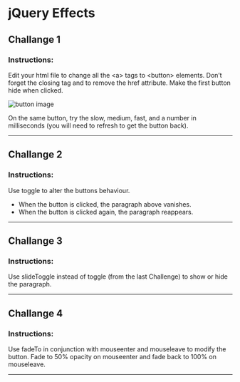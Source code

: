 # jQuery Effects

## Challange 1

### Instructions:

Edit your html file to change all the &lt;a&gt; tags to &lt;button&gt; elements. Don’t forget the closing tag and to remove the href attribute. Make the first button hide when clicked.

![button image](https://s3-eu-west-1.amazonaws.com/codeinstitute/fullstack/05-interactive-front-end-development/Button1.png)

On the same button, try the slow, medium, fast, and a number in milliseconds (you will need to refresh to get the button back).

---

## Challange 2

### Instructions:

 Use toggle to alter the buttons behaviour.

* When the button is clicked, the paragraph above vanishes.
* When the button is clicked again, the paragraph reappears.

---

## Challange 3

### Instructions:

Use slideToggle instead of toggle (from the last Challenge) to show or hide the paragraph.

---

## Challange 4

### Instructions:

Use fadeTo in conjunction with mouseenter and mouseleave to modify the button. Fade to 50% opacity on mouseenter and fade back to 100% on mouseleave.

---